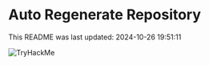 # Auto Regenerate Repository

This README was last updated: 2024-10-26 19:51:11

 ![TryHackMe](https://tryhackme.com/badge/533634)